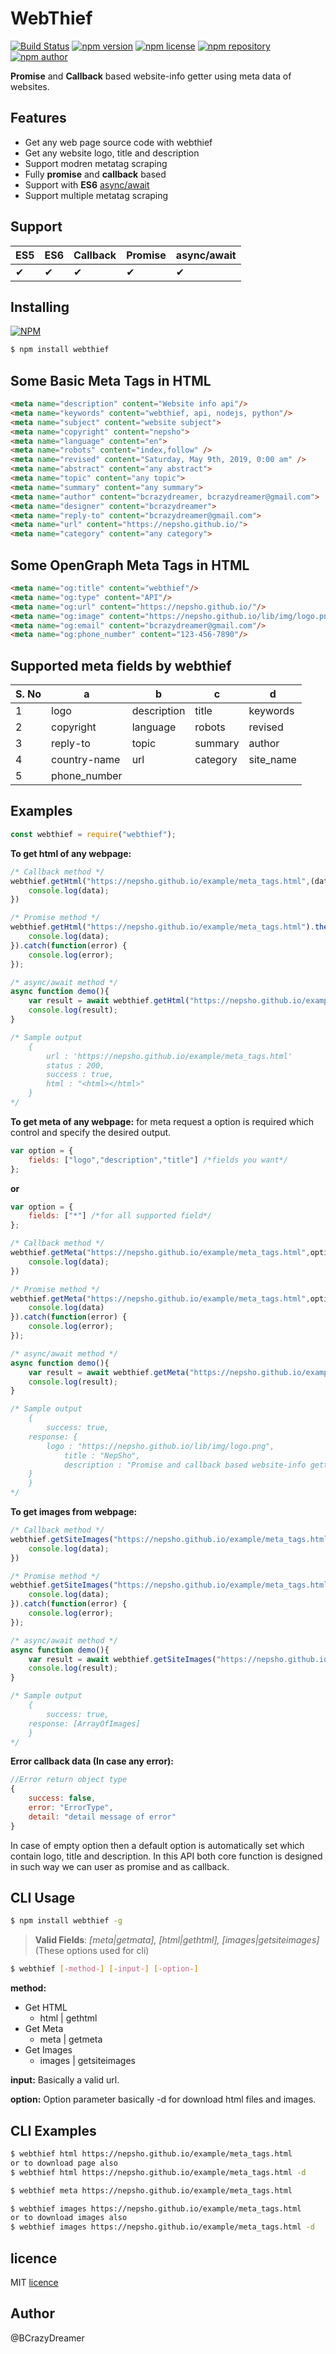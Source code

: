 # WebThief

[![Build Status](https://travis-ci.org/nepsho/webthief.svg?branch=master)](https://travis-ci.org/nepsho/webthief)
[![npm version](https://img.shields.io/npm/v/webthief.svg?style=flat-square)](https://www.npmjs.org/package/webthief)
[![npm license](https://img.shields.io/static/v1.svg?label=License&message=MIT&color=informational)](https://github.com/nepsho/webthief/blob/master/LICENSE)
[![npm repository](https://img.shields.io/static/v1.svg?label=Repository&message=GitHub&color=yellow)](https://github.com/nepsho/webthief)
[![npm author](https://img.shields.io/static/v1.svg?label=Author&message=bcrazydreamer&color=success)](https://www.npmjs.com/~bcrazydreamer)

**Promise** and **Callback** based website-info getter using meta data of websites.
## Features
- Get any web page source code with webthief
- Get any website logo, title and description
- Support modren metatag scraping
- Fully **promise** and **callback** based
- Support with **ES6** [async/await](https://en.wikipedia.org/wiki/Async/await)
- Support multiple metatag scraping

## Support
ES5 | ES6 | Callback | Promise |async/await|
--- | --- | --- | --- | --- |
✔|✔|✔|✔|✔|✔

## Installing 
[![NPM](https://nodei.co/npm/webthief.png?mini=true)](https://nodei.co/npm/webthief/)

```bash
$ npm install webthief
```
## Some Basic Meta Tags in HTML
```html
<meta name="description" content="Website info api"/>
<meta name="keywords" content="webthief, api, nodejs, python"/>
<meta name="subject" content="website subject">
<meta name="copyright" content="nepsho">
<meta name="language" content="en">
<meta name="robots" content="index,follow" />
<meta name="revised" content="Saturday, May 9th, 2019, 0:00 am" />
<meta name="abstract" content="any abstract">
<meta name="topic" content="any topic">
<meta name="summary" content="any summary">
<meta name="author" content="bcrazydreamer, bcrazydreamer@gmail.com">
<meta name="designer" content="bcrazydreamer">
<meta name="reply-to" content="bcrazydreamer@gmail.com">
<meta name="url" content="https://nepsho.github.io/">
<meta name="category" content="any category">
```
## Some OpenGraph Meta Tags in HTML
```html
<meta name="og:title" content="webthief"/>
<meta name="og:type" content="API"/>
<meta name="og:url" content="https://nepsho.github.io/"/>
<meta name="og:image" content="https://nepsho.github.io/lib/img/logo.png"/>
<meta name="og:email" content="bcrazydreamer@gmail.com"/>
<meta name="og:phone_number" content="123-456-7890"/>
```

## Supported meta fields by webthief
|S. No|a|b|c|d|
| --- | --- | --- | --- | --- |
|1|logo|description|title|keywords|subject|
|2|copyright|language|robots|revised|abstract|
|3|reply-to|topic|summary|author|designer|
|4|country-name|url|category|site_name|email|
|5|phone_number|

## Examples

```js
const webthief = require("webthief");
```
**To get html of any webpage:**
```js
/* Callback method */
webthief.getHtml("https://nepsho.github.io/example/meta_tags.html",(data)=>{
    console.log(data);
})

/* Promise method */
webthief.getHtml("https://nepsho.github.io/example/meta_tags.html").then(function(data) {
	console.log(data);
}).catch(function(error) {
	console.log(error);
});

/* async/await method */
async function demo(){
    var result = await webthief.getHtml("https://nepsho.github.io/example/meta_tags.html");
    console.log(result);
} 

/* Sample output 
    { 
        url : 'https://nepsho.github.io/example/meta_tags.html'
        status : 200,
        success : true,
        html : "<html></html>"
    }
*/
```

**To get meta of any webpage:**
for meta request a option is required which control and specify the desired output. 
```js
var option = {
    fields: ["logo","description","title"] /*fields you want*/
};
```
**or**
```js
var option = {
    fields: ["*"] /*for all supported field*/
};
```
```js
/* Callback method */
webthief.getMeta("https://nepsho.github.io/example/meta_tags.html",option,(data)=>{
    console.log(data);
})

/* Promise method */
webthief.getMeta("https://nepsho.github.io/example/meta_tags.html",option).then(function(data){
    console.log(data)
}).catch(function(error) {
	console.log(error);
});

/* async/await method */
async function demo(){
    var result = await webthief.getMeta("https://nepsho.github.io/example/meta_tags.html",option);
    console.log(result);
} 

/* Sample output 
    {
    	success: true,
	response: {
		logo : "https://nepsho.github.io/lib/img/logo.png",
        	title : "NepSho",
        	description : "Promise and callback based website-info getter using metadata of websites..."
	}
    }
*/
```
**To get images from webpage:**
```js
/* Callback method */
webthief.getSiteImages("https://nepsho.github.io/example/meta_tags.html",(data)=>{
    console.log(data);
})

/* Promise method */
webthief.getSiteImages("https://nepsho.github.io/example/meta_tags.html").then(function(data) {
	console.log(data);
}).catch(function(error) {
	console.log(error);
});

/* async/await method */
async function demo(){
    var result = await webthief.getSiteImages("https://nepsho.github.io/example/meta_tags.html");
    console.log(result);
} 

/* Sample output 
    {
    	success: true,
	response: [ArrayOfImages]
    }
*/
```

**Error callback data (In case any error):**
```js
//Error return object type
{
    success: false,
    error: "ErrorType",
    detail: "detail message of error"
}
```
In case of empty option then a default option is automatically set which contain logo, title and description.
In this API both core function is designed in such way we can user as promise and as callback.
## CLI Usage
```bash
$ npm install webthief -g
```
>**Valid Fields**: *[meta|getmata], [html|gethtml], [images|getsiteimages]*
>(These options used for cli)

```bash
$ webthief [-method-] [-input-] [-option-]
```
**method:**
 - Get HTML
     - html | gethtml
 - Get Meta
     - meta | getmeta
 - Get Images
     - images | getsiteimages
    
**input:** Basically a valid url.

**option:** Option parameter basically -d for download html files and images. 
## CLI Examples
```bash
$ webthief html https://nepsho.github.io/example/meta_tags.html
or to download page also
$ webthief html https://nepsho.github.io/example/meta_tags.html -d
```

```bash
$ webthief meta https://nepsho.github.io/example/meta_tags.html
```
```bash
$ webthief images https://nepsho.github.io/example/meta_tags.html
or to download images also
$ webthief images https://nepsho.github.io/example/meta_tags.html -d
```

## licence
MIT [licence](https://github.com/nepsho/webthief/blob/master/LICENSE)

## Author
@BCrazyDreamer
